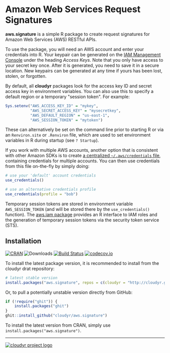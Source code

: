 # Amazon Web Services Request Signatures

**aws.signature** is a simple R package to create request signatures for Amazon Web Services (AWS) RESTful APIs.

To use the package, you will need an AWS account and enter your credentials into R. Your keypair can be generated on the [IAM Management Console](https://aws.amazon.com/) under the heading *Access Keys*. Note that you only have access to your secret key once. After it is generated, you need to save it in a secure location. New keypairs can be generated at any time if yours has been lost, stolen, or forgotten. 

By default, all **cloudyr** packages look for the access key ID and secret access key in environment variables. You can also use this to specify a default region or a temporary "session token". For example:

```R
Sys.setenv("AWS_ACCESS_KEY_ID" = "mykey",
           "AWS_SECRET_ACCESS_KEY" = "mysecretkey",
           "AWS_DEFAULT_REGION" = "us-east-1",
           "AWS_SESSION_TOKEN" = "mytoken")
```

These can alternatively be set on the command line prior to starting R or via an `Renviron.site` or `.Renviron` file, which are used to set environment variables in R during startup (see `? Startup`).

If you work with multiple AWS accounts, another option that is consistent with other Amazon SDKs is to create [a centralized `~/.aws/credentials` file](https://blogs.aws.amazon.com/security/post/Tx3D6U6WSFGOK2H/A-New-and-Standardized-Way-to-Manage-Credentials-in-the-AWS-SDKs), containing credentials for multiple accounts. You can then use credentials from this file on-the-fly by simply doing:

```R
# use your 'default' account credentials
use_credentials()

# use an alternative credentials profile
use_credentials(profile = "bob")
```

Temporary session tokens are stored in environment variable `AWS_SESSION_TOKEN` (and will be stored there by the `use_credentials()` function). The [aws.iam package](https://github.com/cloudyr/aws.iam/) provides an R interface to IAM roles and the generation of temporary session tokens via the security token service (STS).

## Installation

[![CRAN](https://www.r-pkg.org/badges/version/aws.signature)](https://cran.r-project.org/package=aws.signature)
![Downloads](https://cranlogs.r-pkg.org/badges/aws.signature)
[![Build Status](https://travis-ci.org/cloudyr/aws.signature.png?branch=master)](https://travis-ci.org/cloudyr/aws.signature) 
[![codecov.io](https://codecov.io/github/cloudyr/aws.signature/coverage.svg?branch=master)](https://codecov.io/github/cloudyr/aws.signature?branch=master)

To install the latest package version, it is recommended to install from the cloudyr drat repository:

```R
# latest stable version
install.packages("aws.signature", repos = c(cloudyr = "http://cloudyr.github.io/drat", getOption("repos")))
```

Or, to pull a potentially unstable version directly from GitHub:

```R
if (!require("ghit")) {
    install.packages("ghit")
}
ghit::install_github("cloudyr/aws.signature")
```

To install the latest version from CRAN, simply use `install.packages("aws.signature")`.

---
[![cloudyr project logo](http://i.imgur.com/JHS98Y7.png)](https://github.com/cloudyr)
